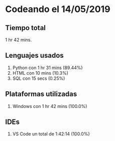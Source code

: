 # Codeando el 14/05/2019

## Tiempo total
1 hr 42 mins.

## Lenguajes usados
1. Python con 1 hr 31 mins (89.44%)
1. HTML con 10 mins (10.3%)
1. SQL con 15 secs (0.25%)

## Plataformas utilizadas
1. Windows con 1 hr 42 mins (100.0%)

## IDEs
1. VS Code un total de 1:42:14 (100.0%)
